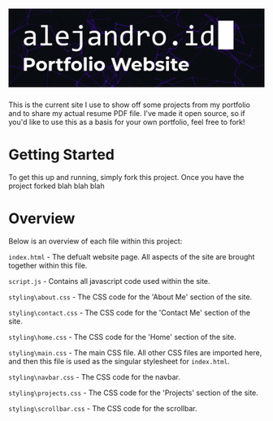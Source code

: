 # ![Alt Text](./README%20imgs/alejandro.id.gif)

This is the current site I use to show off some projects from my portfolio and to share my actual resume PDF file. I've made it open source, so if you'd like to use this as a basis for your own portfolio, feel free to fork!

# Getting Started

To get this up and running, simply fork this project. Once you have the project forked blah blah blah

# Overview

Below is an overview of each file within this project:

`index.html` - The defualt website page. All aspects of the site are brought together within this file.

`script.js` - Contains all javascript code used within the site.

`styling\about.css` - The CSS code for the 'About Me' section of the site.

`styling\contact.css` - The CSS code for the 'Contact Me' section of the site.

`styling\home.css` - The CSS code for the 'Home' section of the site.

`styling\main.css` - The main CSS file. All other CSS files are imported here, and then this file is used as the singular stylesheet for `index.html`.

`styling\navbar.css` - The CSS code for the navbar.

`styling\projects.css` - The CSS code for the 'Projects' section of the site.

`styling\scrollbar.css` - The CSS code for the scrollbar.
